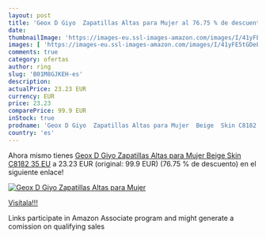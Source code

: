 ```yaml
---
layout: post
title: 'Geox D Giyo  Zapatillas Altas para Mujer al 76.75 % de descuento'
date: 
thumbnailImage: 'https://images-eu.ssl-images-amazon.com/images/I/41yFE5tGDeL._SL200_.jpg'
images: [ 'https://images-eu.ssl-images-amazon.com/images/I/41yFE5tGDeL._SL200_.jpg' ]
comments: true
category: ofertas
author: ring
slug: 'B01M8GJKEH-es'
description:
actualPrice: 23.23 EUR
currency: EUR
price: 23.23
comparePrice: 99.9 EUR
inStock: true
prodname: 'Geox D Giyo  Zapatillas Altas para Mujer  Beige  Skin C8182   35 EU'
country: 'es'
---
```


Ahora mismo tienes [Geox D Giyo  Zapatillas Altas para Mujer  Beige  Skin C8182   35 EU](https://www.amazon.es/dp/B01M8GJKEH/?tag=tolees-21) a 23.23 EUR (original: 99.9 EUR) (76.75 %  de descuento) en el siguiente enlace!

[![Geox D Giyo  Zapatillas Altas para Mujer](https://images-eu.ssl-images-amazon.com/images/I/41yFE5tGDeL._SL200_.jpg)](https://www.amazon.es/dp/B01M8GJKEH/?tag=tolees-21)

[Visítala!!!](https://www.amazon.es/dp/B01M8GJKEH/?tag=tolees-21)

Links participate in Amazon Associate program and might generate a comission on qualifying sales
